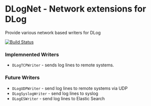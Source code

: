 # DLogNet - Network extensions for DLog

Provide various network based writers for DLog

[![Build Status](https://travis-ci.org/liebman/DLogNet.svg?branch=master)](https://travis-ci.org/liebman/DLogNet)

### Implemnented Writers

 * `DLogTCPWriter` - sends log lines to remote systems.

### Future Writers

 * `DLogUDPWriter` - send log lines to remote systems via UDP
 * `DLogSyslogWriter` - send log lines to syslog
 * `DLogESWriter` - send log lines to Elastic Search
